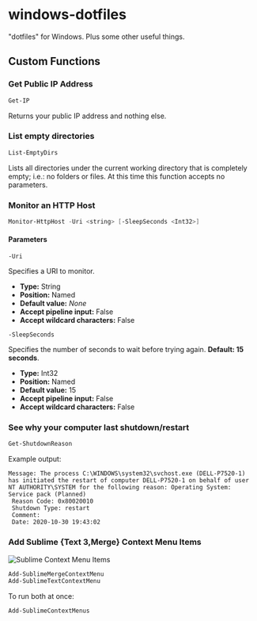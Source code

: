 # windows-dotfiles

"dotfiles" for Windows. Plus some other useful things.

## Custom Functions

### Get Public IP Address

```powershell
Get-IP
```

Returns your public IP address and nothing else.

### List empty directories

```powershell
List-EmptyDirs
```

Lists all directories under the current working directory that is
completely empty; i.e.: no folders or files. At this time this function
accepts no parameters.

### Monitor an HTTP Host

```powershell
Monitor-HttpHost -Uri <string> [-SleepSeconds <Int32>]
```

#### Parameters

`-Uri`

Specifies a URI to monitor.

* **Type:** String
* **Position:** Named
* **Default value:** *None*
* **Accept pipeline input:** False
* **Accept wildcard characters:** False

`-SleepSeconds`

Specifies the number of seconds to wait before trying again. **Default:
15 seconds**.

* **Type:** Int32
* **Position:** Named
* **Default value:** 15
* **Accept pipeline input:** False
* **Accept wildcard characters:** False

### See why your computer last shutdown/restart

```powershell
Get-ShutdownReason
```

Example output:
```
Message: The process C:\WINDOWS\system32\svchost.exe (DELL-P7520-1) has initiated the restart of computer DELL-P7520-1 on behalf of user NT AUTHORITY\SYSTEM for the following reason: Operating System: Service pack (Planned)
 Reason Code: 0x80020010
 Shutdown Type: restart
 Comment:
 Date: 2020-10-30 19:43:02
```

### Add Sublime {Text 3,Merge} Context Menu Items

![Sublime Context Menu Items](https://drop.jrgnsn.net/oqlX.png)

```powershell
Add-SublimeMergeContextMenu
Add-SublimeTextContextMenu
```

To run both at once:

```powershell
Add-SublimeContextMenus
```

